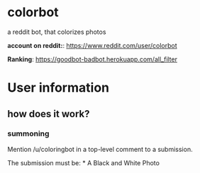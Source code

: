 # colorbot

a reddit bot, that colorizes photos

**account on reddit:**: https://www.reddit.com/user/colorbot

**Ranking**: https://goodbot-badbot.herokuapp.com/all_filter

# User information

## how does it work?

### summoning

Mention /u/coloringbot in a top-level comment to a submission.

The submission must be:
	* A Black and White Photo